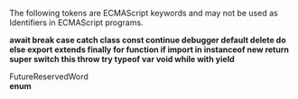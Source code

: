 The following tokens are ECMAScript keywords and may not be used as Identifiers in ECMAScript programs.


**await break case catch class const continue debugger default delete do else export extends finally for function if import in instanceof new return super switch this throw try typeof var void while with yield**

FutureReservedWord  
**enum**
